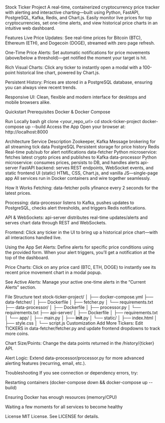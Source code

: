 Stock Ticker Project
A real-time, containerized cryptocurrency price tracker with alerting and interactive charting—built using Python, FastAPI, PostgreSQL, Kafka, Redis, and Chart.js. Easily monitor live prices for top cryptocurrencies, set one-time alerts, and view historical price charts in an intuitive web dashboard.

Features
Live Price Updates: See real-time prices for Bitcoin (BTC), Ethereum (ETH), and Dogecoin (DOGE), streamed with zero page refresh.

One-Time Price Alerts: Set automatic notifications for price movements (above/below a threshold)—get notified the moment your target is hit.

Rich Visual Charts: Click any ticker to instantly open a modal with a 100-point historical line chart, powered by Chart.js.

Persistent History: Prices are stored in a PostgreSQL database, ensuring you can always view recent trends.

Responsive UI: Clean, flexible and modern interface for desktops and mobile browsers alike.

Quickstart
Prerequisites
Docker & Docker Compose

Run Locally
bash
git clone <your_repo_url>
cd stock-ticker-project
docker-compose up --build
Access the App
Open your browser at: http://localhost:8000

Architecture
Service	Description
Zookeeper, Kafka	Message brokering for all streaming tick data
PostgreSQL	Persistent storage for price history
Redis	Real-time pub/sub for alert notifications
data-fetcher	Python microservice: fetches latest crypto prices and publishes to Kafka
data-processor	Python microservice: consumes prices, persists to DB, and handles alerts
api-server	FastAPI backend: serves REST endpoints, WebSocket events, and static frontend
UI (static)	HTML, CSS, Chart.js, and vanilla JS—single-page app
All services run in Docker containers and wire together seamlessly.

How It Works
Fetching: data-fetcher polls yfinance every 2 seconds for the latest prices.

Processing: data-processor listens to Kafka, pushes updates to PostgreSQL, checks alert thresholds, and triggers Redis notifications.

API & WebSockets: api-server distributes real-time updates/alerts and serves chart data through REST and WebSockets.

Frontend: Click any ticker in the UI to bring up a historical price chart—with all interactions handled live.

Using the App
Set Alerts: Define alerts for specific price conditions using the provided form. When your alert triggers, you’ll get a notification at the top of the dashboard.

Price Charts: Click on any price card (BTC, ETH, DOGE) to instantly see its recent price movement chart in a modal popup.

See Active Alerts: Manage your active one-time alerts in the “Current Alerts” section.

File Structure
text
stock-ticker-project/
│
├── docker-compose.yml
├── data-fetcher/
│   ├── Dockerfile
│   ├── fetcher.py
│   └── requirements.txt
├── data-processor/
│   ├── Dockerfile
│   ├── processor.py
│   └── requirements.txt
├── api-server/
│   ├── Dockerfile
│   ├── requirements.txt
│   └── app/
│       ├── main.py
│       ├── __init__.py
│       └── static/
│           ├── index.html
│           ├── style.css
│           └── script.js
Customization
Add More Tickers: Edit TICKERS in data-fetcher/fetcher.py and update frontend dropdowns to track more coins.

Chart Size/Points: Change the data points returned in the /history/{ticker} API.

Alert Logic: Extend data-processor/processor.py for more advanced alerting features (recurring, email, etc.).

Troubleshooting
If you see connection or dependency errors, try:

Restarting containers (docker-compose down && docker-compose up --build)

Ensuring Docker has enough resources (memory/CPU)

Waiting a few moments for all services to become healthy

License
MIT License. See LICENSE for details.
